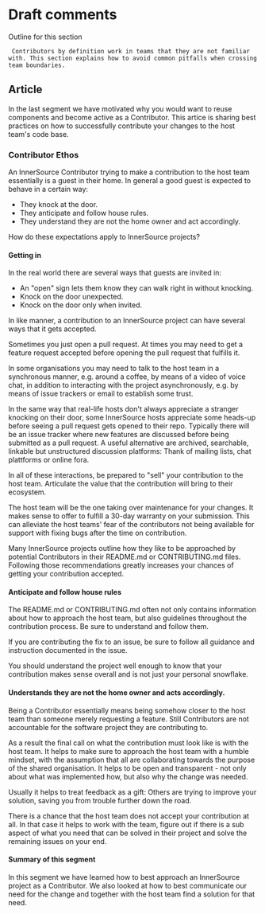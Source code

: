 # Draft comments

 Outline for this section

     Contributors by definition work in teams that they are not familiar with. This section explains how to avoid common pitfalls when crossing team boundaries.

 ## Article

In the last segment we have motivated why you would want to reuse components and become active as a Contributor. This artice is sharing best practices on how to successfully contribute your changes to the host team's code base.

 ### Contributor Ethos

An InnerSource Contributor trying to make a contribution to the host team essentially is a guest in their home. In general a good guest is expected to behave in a certain way:

* They knock at the door.
* They anticipate and follow house rules.
* They understand they are not the home owner and act accordingly.

How do these expectations apply to InnerSource projects?

#### Getting in

In the real world there are several ways that guests are invited in:

* An "open" sign lets them know they can walk right in without knocking.
* Knock on the door unexpected.
* Knock on the door only when invited.

In like manner, a contribution to an InnerSource project can have several ways that it gets accepted.

Sometimes you just open a pull request. At times you may need to get a feature request accepted before opening the pull request that fulfills it.

In some organisations you may need to talk to the host team in a synchronous manner, e.g. around a coffee, by means of a video of voice chat, in addition to interacting with the project asynchronously, e.g. by means of issue trackers or email to establish some trust. 

In the same way that real-life hosts don't always appreciate a stranger knocking on their door, some InnerSource hosts appreciate some heads-up before seeing a pull request gets opened to their repo. Typically there will be an issue tracker where new features are discussed before being submitted as a pull request. A useful alternative are archived, searchable, linkable but unstructured discussion platforms: Thank of mailing lists, chat plattforms or online fora.

In all of these interactions, be prepared to "sell" your contribution to the host team. Articulate the value that the contribution will bring to their ecosystem.

The host team will be the one taking over maintenance for your changes. It makes sense to offer to fulfill a 30-day warranty on your submission. This can alleviate the host teams' fear of the contributors not being available for support with fixing bugs after the time on contribution.

Many InnerSource projects outline how they like to be approached by potential Contributors in their README.md or CONTRIBUTING.md files. Following those recommendations greatly increases your chances of getting your contribution accepted.

#### Anticipate and follow house rules

The README.md or CONTRIBUTING.md often not only contains information about how to approach the host team, but also guidelines throughout the contribution process. Be sure to understand and follow them.

If you are contributing the fix to an issue, be sure to follow all guidance and instruction documented in the issue.

You should understand the project well enough to know that your contribution makes sense overall and is not just your personal snowflake.


#### Understands they are not the home owner and acts accordingly.

Being a Contributor essentially means being somehow closer to the host team than someone merely requesting a feature. Still Contributors are not accountable for the software project they are contributing to.

As a result the final call on what the contribution must look like is with the host team. It helps to make sure to approach the host team with a humble mindset, with the assumption that all are collaborating towards the purpose of the shared organisation. It helps to be open and transparent - not only about what was implemented how, but also why the change was needed.

Usually it helps to treat feedback as a gift: Others are trying to improve your solution, saving you from trouble further down the road.

There is a chance that the host team does not accept your contribution at all. In that case it helps to work with the team, figure out if there is a sub aspect of what you need that can be solved in their project and solve the remaining issues on your end.

 #### Summary of this segment

In this segment we have learned how to best approach an InnerSource project as a Contributor. We also looked at how to best communicate our need for the change and together with the host team find a solution for that need.
